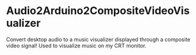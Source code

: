 # Audio2Arduino2CompositeVideoVisualizer
 Convert desktop audio to a music visualizer displayed through a composite video signal! Used to visualize music on my CRT monitor.
